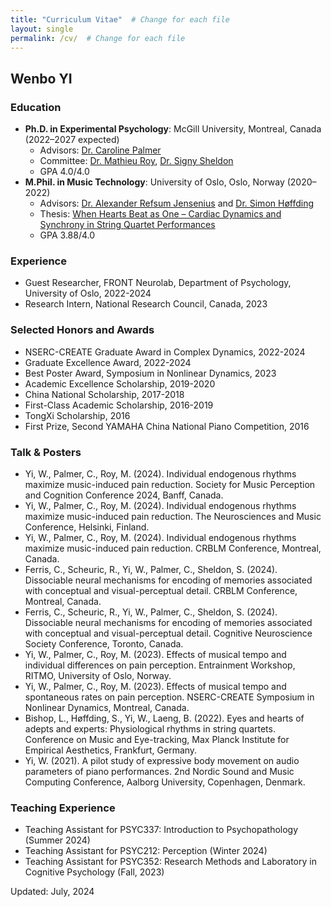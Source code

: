 ```yaml
---
title: "Curriculum Vitae"  # Change for each file
layout: single
permalink: /cv/  # Change for each file
---
```


## Wenbo YI

### Education
- **Ph.D. in Experimental Psychology**: McGill University, Montreal, Canada (2022–2027 expected)
  - Advisors: [Dr. Caroline Palmer](https://www.mcgill.ca/spl/palmer)
  - Committee: [Dr. Mathieu Roy](https://www.mcgill.ca/psychology/mathieu-roy), [Dr. Signy Sheldon](https://www.mcgill.ca/psychology/signy-sheldon)
  - GPA 4.0/4.0
- **M.Phil. in Music Technology**: University of Oslo, Oslo, Norway (2020–2022)
  - Advisors: [Dr. Alexander Refsum Jensenius](https://www.uio.no/ritmo/english/people/management/alexanje/index.html) and [Dr. Simon Høffding](https://portal.findresearcher.sdu.dk/en/persons/simon-h%C3%B8ffding)
  - Thesis: [When Hearts Beat as One – Cardiac Dynamics and Synchrony in String Quartet Performances](https://www.duo.uio.no/handle/10852/96059)
  - GPA 3.88/4.0

### Experience
- Guest Researcher, FRONT Neurolab, Department of Psychology, University of Oslo, 2022-2024
- Research Intern, National Research Council, Canada, 2023

### Selected Honors and Awards
- NSERC-CREATE Graduate Award in Complex Dynamics, 2022-2024
- Graduate Excellence Award, 2022-2024
- Best Poster Award, Symposium in Nonlinear Dynamics, 2023
- Academic Excellence Scholarship, 2019-2020
- China National Scholarship, 2017-2018
- First-Class Academic Scholarship, 2016-2019
- TongXi Scholarship, 2016
- First Prize, Second YAMAHA China National Piano Competition, 2016


### Talk & Posters
- Yi, W., Palmer, C., Roy, M. (2024). Individual endogenous rhythms maximize music-induced pain reduction. Society for Music Perception and Cognition Conference 2024, Banff, Canada.
- Yi, W., Palmer, C., Roy, M. (2024). Individual endogenous rhythms maximize music-induced pain reduction. The Neurosciences and Music Conference, Helsinki, Finland.
- Yi, W., Palmer, C., Roy, M. (2024). Individual endogenous rhythms maximize music-induced pain reduction. CRBLM Conference, Montreal, Canada.
- Ferris, C., Scheuric, R., Yi, W., Palmer, C., Sheldon, S. (2024). Dissociable neural mechanisms for encoding of memories associated with conceptual and visual-perceptual detail. CRBLM Conference, Montreal, Canada.
- Ferris, C., Scheuric, R., Yi, W., Palmer, C., Sheldon, S. (2024). Dissociable neural mechanisms for encoding of memories associated with conceptual and visual-perceptual detail. Cognitive Neuroscience Society Conference, Toronto, Canada.
- Yi, W., Palmer, C., Roy, M. (2023). Effects of musical tempo and individual differences on pain perception. Entrainment Workshop, RITMO, University of Oslo, Norway.
- Yi, W., Palmer, C., Roy, M. (2023). Effects of musical tempo and spontaneous rates on pain perception. NSERC-CREATE Symposium in Nonlinear Dynamics, Montreal, Canada.
- Bishop, L., Høffding, S., Yi, W., Laeng, B. (2022). Eyes and hearts of adepts and experts: Physiological rhythms in string quartets. Conference on Music and Eye-tracking, Max Planck Institute for Empirical Aesthetics, Frankfurt, Germany.
- Yi, W. (2021). A pilot study of expressive body movement on audio parameters of piano performances. 2nd Nordic Sound and Music Computing Conference, Aalborg University, Copenhagen, Denmark.


### Teaching Experience
- Teaching Assistant for PSYC337: Introduction to Psychopathology (Summer 2024)
- Teaching Assistant for PSYC212: Perception (Winter 2024)
- Teaching Assistant for PSYC352: Research Methods and Laboratory in Cognitive Psychology (Fall, 2023)





Updated: July, 2024

